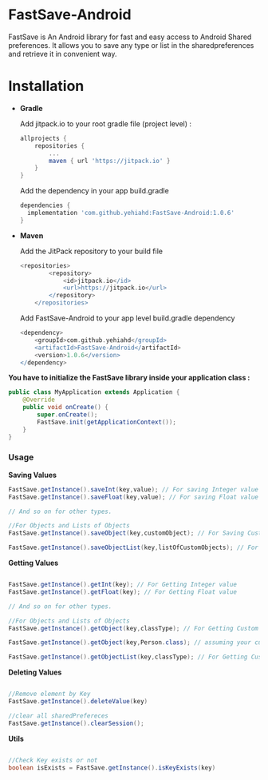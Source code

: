 # FastSave-Android

FastSave is An Android library for fast and easy access to Android Shared preferences.
It allows you to save any type or list in the sharedpreferences and retrieve it in convenient way.

# Installation


* **Gradle**

	Add jitpack.io to your root gradle file (project level) :
	```gradle
  allprojects {
  		repositories {
  			...
  			maven { url 'https://jitpack.io' }
  		}
  	}
	```

	Add the dependency in your app build.gradle
	```gradle
  dependencies {
      implementation 'com.github.yehiahd:FastSave-Android:1.0.6'
  }
	```

* **Maven**

	Add the JitPack repository to your build file
	```gradle
	<repositories>
    		<repository>
    		    <id>jitpack.io</id>
    		    <url>https://jitpack.io</url>
    		</repository>
    	</repositories>
	```

	Add FastSave-Android to your app level build.gradle dependency

	```gradle
  <dependency>
  	    <groupId>com.github.yehiahd</groupId>
  	    <artifactId>FastSave-Android</artifactId>
  	    <version>1.0.6</version>
  	</dependency>
	```

<b>You have to initialize the FastSave library inside your application class :</b>

```java
public class MyApplication extends Application {
    @Override
    public void onCreate() {
        super.onCreate();
        FastSave.init(getApplicationContext());
    }
}

```

### Usage

<b>Saving Values</b>
```java
FastSave.getInstance().saveInt(key,value); // For saving Integer value
FastSave.getInstance().saveFloat(key,value); // For saving Float value

// And so on for other types.

//For Objects and Lists of Objects
FastSave.getInstance().saveObject(key,customObject); // For Saving Custom Object

FastSave.getInstance().saveObjectList(key,listOfCustomObjects); // For Saving Custom Objects List

```

<b>Getting Values</b>
```java

FastSave.getInstance().getInt(key); // For Getting Integer value
FastSave.getInstance().getFloat(key); // For Getting Float value

// And so on for other types.

//For Objects and Lists of Objects
FastSave.getInstance().getObject(key,classType); // For Getting Custom Object

FastSave.getInstance().getObject(key,Person.class); // assuming your custom class called Person

FastSave.getInstance().getObjectList(key,classType); // For Getting Custom Objects List


```

<b>Deleting Values</b>
```java

//Remove element by Key
FastSave.getInstance().deleteValue(key)

//clear all sharedPrefereces
FastSave.getInstance().clearSession();

```


<b>Utils</b>
```java

//Check Key exists or not
boolean isExists = FastSave.getInstance().isKeyExists(key)
```
